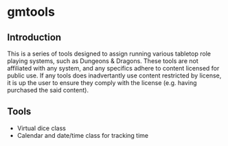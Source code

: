 # gmtools

## Introduction
This is a series of tools designed to assign running various tabletop role playing systems, such as Dungeons & Dragons.  These tools are not affiliated with any system, and any specifics adhere to content licensed for public use.  If any tools does inadvertantly use content restricted by license, it is up the user to ensure they comply with the license (e.g. having purchased the said content).

## Tools
- Virtual dice class
- Calendar and date/time class for tracking time